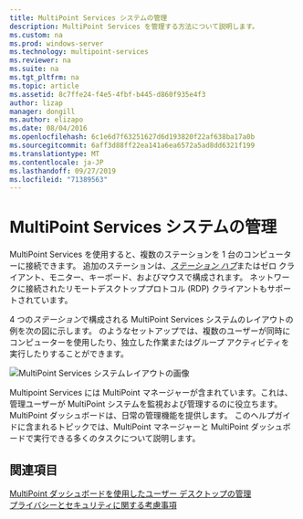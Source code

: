 ```yaml
---
title: MultiPoint Services システムの管理
description: MultiPoint Services を管理する方法について説明します。
ms.custom: na
ms.prod: windows-server
ms.technology: multipoint-services
ms.reviewer: na
ms.suite: na
ms.tgt_pltfrm: na
ms.topic: article
ms.assetid: 8c7ffe24-f4e5-4fbf-b445-d860f935e4f3
author: lizap
manager: dongill
ms.author: elizapo
ms.date: 08/04/2016
ms.openlocfilehash: 6c1e6d7f63251627d6d193820f22af638ba17a0b
ms.sourcegitcommit: 6aff3d88ff22ea141a6ea6572a5ad8dd6321f199
ms.translationtype: MT
ms.contentlocale: ja-JP
ms.lasthandoff: 09/27/2019
ms.locfileid: "71389563"
---
```

# <a name="managing-your-multipoint-services-system"></a>MultiPoint Services システムの管理
MultiPoint Services を使用すると、複数のステーションを 1 台のコンピューターに接続できます。 追加のステーションは、[*ステーション ハブ*](Switch-Between-Modes.md)またはゼロ クライアント、モニター、キーボード、およびマウスで構成されます。 ネットワークに接続されたリモートデスクトッププロトコル (RDP) クライアントもサポートされています。  
  
4 つの*ステーション*で構成される MultiPoint Services システムのレイアウトの例を次の図に示します。 のようなセットアップでは、複数のユーザーが同時にコンピューターを使用したり、独立した作業またはグループ アクティビティを実行したりすることができます。  
  
![MultiPoint Services システムレイアウトの画像](./media/WMSMultiPointServerSystemLayout.gif)  
  
Multipoint Services には MultiPoint マネージャーが含まれています。これは、管理ユーザーが MultiPoint システムを監視および管理するのに役立ちます。 MultiPoint ダッシュボードは、日常の管理機能を提供します。 このヘルプガイドに含まれるトピックでは、MultiPoint マネージャーと MultiPoint ダッシュボードで実行できる多くのタスクについて説明します。  
  
## <a name="see-also"></a>関連項目  
[MultiPoint ダッシュボードを使用したユーザー デスクトップの管理](Manage-User-Desktops-Using-MultiPoint-Dashboard.md)  
[プライバシーとセキュリティに関する考慮事項](Privacy-and-Security-Considerations.md)  
